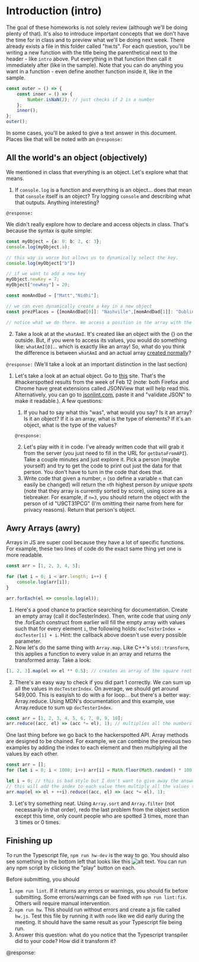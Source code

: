# Introduction (intro)

The goal of these homeworks is not solely review (although we'll be doing plenty of that). It's also to introduce important concepts that we don't have the time for in class and to preview what we'll be doing next week. There already exists a file in this folder called "hw.ts". For each question, you'll be writing a new function with the title being the parenthetical next to the header - like `intro` above. Put everything in that function then call it immediately after (like in the sample). Note that you can do anything you want in a function - even define another function inside it, like in the sample.

```js
const outer = () => {
	const inner = () => {
		Number.isNaN(2); // just checks if 2 is a number
	};
	inner();
};
outer();
```

In some cases, you'll be asked to give a text answer in this document. Places like that will be noted with an `@response:`

## All the world's an object (objectively)

We mentioned in class that everything is an object. Let's explore what that means.

1. If `console.log` is a function and everything is an object... does that mean that `console` itself is an object? Try logging `console` and describing what that outputs. Anything interesting?

`@response:`

We didn't really explore how to declare and access objects in class. That's because the syntax is quite simple:

```ts
const myObject = {a: 0: b: 2, c: 3};
console.log(myObject.a);

// this way is worse but allows us to dynamically select the key.
console.log(myObject["b"])

// if we want to add a new key
myObject.newKey = 7;
myObject["newKey"] = 20;

const momAndDad = ["Matt","Nidhi"];

// we can even dynamically create a key in a new object
const prezPlaces = {[momAndDad[0]]: "Nashville",[momAndDad[1]]: "Dublin" };

// notice what we do there. We access a position in the array with the [] operator and then using the spceial [] (this is called computed property names), we create keys with those array values. That's neat.
```

2. Take a look at at the `whatAmI`. It's created like an object with the {} on the outside. But, if you were to access its values, you would do something like: `whatAmI[0]`... which is exactly like an array! So, what do you think the difference is between `whatAmI` and an actual array [created normally](https://developer.mozilla.org/en-US/docs/Web/JavaScript/Reference/Global_Objects/Array?)?

`@response:`
(We'll take a look at an important distinction in the last section)

1. Let's take a look at an actual object. Go to [this](https://spot.benc.me/?time=1549939921) site. That's the #hackerspotted results from the week of Feb 12 (note: both Firefox and Chrome have great extensions called JSONView that will help read this. Alternatively, you can go to [jsonlint.com](https://jsonlint.com/), paste it and "validate JSON" to make it readable.). A few questions:

   1. If you had to say what this "was", what would you say? Is it an array? Is it an object? If it is an array, what is the type of elements? If it's an object, what is the type of the values?

   `@response:`

   2. Let's play with it in code. I've already written code that will grab it from the server (you just need to fill in the URL for `getDataFromAPI`). Take a couple minutes and just explore it. Pick a person (maybe yourself) and try to get the code to print out just the data for that person. You don't have to turn in the code that does that.
   3. Write code that given a number, `n` (so define a variable `n` that can easily be changed) will return the `n`th highest person _by unique spots_ (note that they array is currently sorted by score), using score as a tiebreaker. For example, if `n=3`, you should return the object with the person of id "U9CT31PCG" (I'm omitting their name from here for privacy reasons). Return that person's object.

## Awry Arrays (awry)

Arrays in JS are super cool because they have a lot of specific functions. For example, these two lines of code do the exact same thing yet one is more readable.

```ts
const arr = [1, 2, 3, 4, 5];

for (let i = 0; i < arr.length; i++) {
	console.log(arr[i]);
}

arr.forEach(el => console.log(el));
```

1. Here's a good chance to practice searching for documentation. Create an empty array (call it docTesterIndex). Then, write code that using _only_ the .forEach construct from earlier will fill the empty array with values such that for every element `i`, the following holds: `docTesterIndex = docTester[i] + i`. Hint: the callback above doesn't use every possible parameter.
2. Now let's do the same thing with `Array.map`. Like C++'s `std::transform`, this applies a function to every value in an array and returns the transformed array. Take a look:

```ts
[1, 2, 3].map(el => el ** 0.5); // creates an array of the square root of each number
```

2. There's an easy way to check if you did part 1 correctly. We can sum up all the values in `docTesterIndex`. On average, we should get around 549,000. This is easyish to do with a for loop... but there's a better way: Array.reduce. Using MDN's documentation and this example, use Array.reduce to sum up `docTesterIndex`.

```ts
const arr = [1, 2, 3, 4, 5, 6, 7, 8, 9, 10];
arr.reduce((acc, el) => (acc *= el), 1); // multiplies all the numbers together
```

One last thing before we go back to the hackerspotted API. Array methods are designed to be chained. For example, we can combine the previous two examples by adding the index to each element and then multiplying all the values by each other.

```ts
const arr = [];
for (let i = 0; i < 1000; i++) arr[i] = Math.floor(Math.random() * 100);

let i = 0; // this is bad style but I don't want to give away the answer the 1st array question.
// this will add the index to each value then multiply all the values together
arr.map(el => el + ++i).reduce((acc, el) => (acc *= el), 1);
```

3. Let's try something neat. Using `Array.sort` and `Array.filter` (not necessarily in that order), redo the last problem from the object section except this time, only count people who are spotted 3 times, more than 3 times or 0 times.

## Finishing up

To run the Typescript file, `npm run hw-dev` is the way to go. You should also see something in the bottom left that looks like this ![alt text](https://shared.benc.io/screencaps/2019/03/5382b84d-7149-43c6-8e46-a2ae3f3f4e9b.png 'npm script viewer'). You can run any npm script by clicking the "play" button on each.

Before submitting, you should

1. `npm run lint`. If it returns any errors or warnings, you should fix before submitting. Some errors/warnings can be fixed with `npm run lint:fix`. Others will require manual intervention.
2. `npm run hw`. This should run without errors and create a js file called `hw.js`. Test this file by running it with `node` like we did early during the meeting. It should have the same result as your Typescript file being run.
3. Answer this question: what do you notice that the Typescript transpiler did to your code? How did it transform it?

@response:
